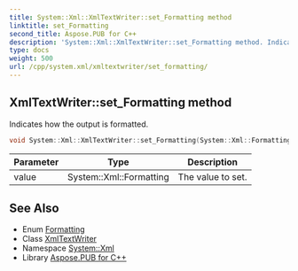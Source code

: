 ```yaml
---
title: System::Xml::XmlTextWriter::set_Formatting method
linktitle: set_Formatting
second_title: Aspose.PUB for C++
description: 'System::Xml::XmlTextWriter::set_Formatting method. Indicates how the output is formatted in C++.'
type: docs
weight: 500
url: /cpp/system.xml/xmltextwriter/set_formatting/
---
```

## XmlTextWriter::set_Formatting method


Indicates how the output is formatted.

```cpp
void System::Xml::XmlTextWriter::set_Formatting(System::Xml::Formatting value)
```


| Parameter | Type | Description |
| --- | --- | --- |
| value | System::Xml::Formatting | The value to set. |

## See Also

* Enum [Formatting](../../formatting/)
* Class [XmlTextWriter](../)
* Namespace [System::Xml](../../)
* Library [Aspose.PUB for C++](../../../)
